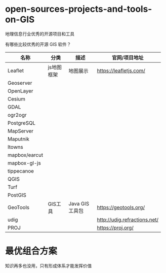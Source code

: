 # open-sources-projects-and-tools-on-GIS
地理信息行业优秀的开源项目和工具

有哪些比较优秀的开源 GIS 软件？

|  名称   | 分类  | 描述 | 官网/项目地址 |
|  ----  | ----  | ---- | ---- |
|  Leaflet | js地图框架 | 地图展示 | https://leafletjs.com/ |
|  Geoserver |  |  |  | 
|  OpenLayer |  |  |  |
|  Cesium |  |  |  |
|  GDAL |  |  |  |
|  ogr2ogr |  |  |  |
|  PostgreSQL |  |  |  |
|  MapServer |  |  |  |
|  Maputnik |  |  |  |
|  Itowns |  |  |  |
|  mapbox/earcut |  |  |  |
|  mapbox-gl-js |  |  |  |
|  tippecanoe |  |  |  |
|  QGIS |  |  |  |
|  Turf |  |  |  |
|  PostGIS |  |  |  |
|  GeoTools | GIS工具 |  Java GIS 工具包 | https://geotools.org/ |
|  udig |  |  | http://udig.refractions.net/ |
|  PROJ |  |  | https://proj.org/ |



# 最优组合方案

知识再多也没用，只有形成体系才能发挥价值

